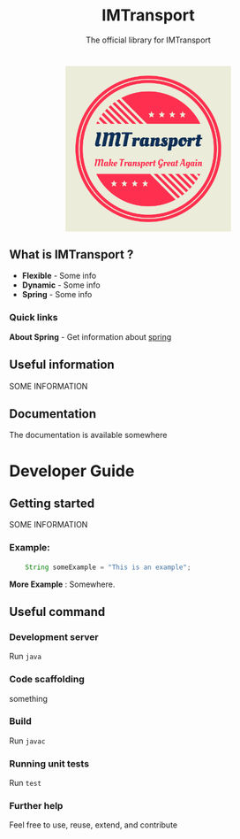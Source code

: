 <div align="center">
  <h1 align="center">IMTransport</h1>
   <p align="center">The official library for IMTransport</p>
  <h1 align="center"><img align="center" width="300px" align="center" alt="logo" src="/documentation/logo.PNG"></h1>
</div>

## What is IMTransport ?

- **Flexible** - Some info
- **Dynamic** - Some info
- **Spring** - Some info


### Quick links

**About Spring** - Get information about [spring](https://spring.io/)

## Useful information

SOME INFORMATION

## Documentation
The documentation is available somewhere

# Developer Guide

## Getting started

SOME INFORMATION

### Example:
```java
    String someExample = "This is an example";
```

**More Example** : Somewhere.

## Useful command
### Development server

Run `java `

### Code scaffolding

something

### Build

Run `javac `

### Running unit tests

Run `test`

### Further help

Feel free to use, reuse, extend, and contribute
